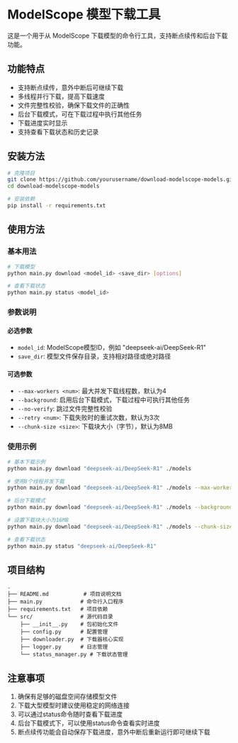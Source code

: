 # ModelScope 模型下载工具

这是一个用于从 ModelScope 下载模型的命令行工具，支持断点续传和后台下载功能。

## 功能特点

- 支持断点续传，意外中断后可继续下载
- 多线程并行下载，提高下载速度
- 文件完整性校验，确保下载文件的正确性
- 后台下载模式，可在下载过程中执行其他任务
- 下载进度实时显示
- 支持查看下载状态和历史记录

## 安装方法

```bash
# 克隆项目
git clone https://github.com/yourusername/download-modelscope-models.git
cd download-modelscope-models

# 安装依赖
pip install -r requirements.txt
```

## 使用方法

### 基本用法

```bash
# 下载模型
python main.py download <model_id> <save_dir> [options]

# 查看下载状态
python main.py status <model_id>
```

### 参数说明

#### 必选参数

- `model_id`: ModelScope模型ID，例如 "deepseek-ai/DeepSeek-R1"
- `save_dir`: 模型文件保存目录，支持相对路径或绝对路径

#### 可选参数

- `--max-workers <num>`: 最大并发下载线程数，默认为4
- `--background`: 启用后台下载模式，下载过程中可执行其他任务
- `--no-verify`: 跳过文件完整性校验
- `--retry <num>`: 下载失败时的重试次数，默认为3次
- `--chunk-size <size>`: 下载块大小（字节），默认为8MB

### 使用示例

```bash
# 基本下载示例
python main.py download "deepseek-ai/DeepSeek-R1" ./models

# 使用8个线程并发下载
python main.py download "deepseek-ai/DeepSeek-R1" ./models --max-workers 8

# 后台下载模式
python main.py download "deepseek-ai/DeepSeek-R1" ./models --background

# 设置下载块大小为16MB
python main.py download "deepseek-ai/DeepSeek-R1" ./models --chunk-size 16777216

# 查看下载状态
python main.py status "deepseek-ai/DeepSeek-R1"
```

## 项目结构

```
.
├── README.md           # 项目说明文档
├── main.py            # 命令行入口程序
├── requirements.txt   # 项目依赖
└── src/               # 源代码目录
    ├── __init__.py    # 包初始化文件
    ├── config.py      # 配置管理
    ├── downloader.py  # 下载器核心实现
    ├── logger.py      # 日志管理
    └── status_manager.py # 下载状态管理
```

## 注意事项

1. 确保有足够的磁盘空间存储模型文件
2. 下载大型模型时建议使用稳定的网络连接
3. 可以通过status命令随时查看下载进度
4. 后台下载模式下，可以使用status命令查看实时进度
5. 断点续传功能会自动保存下载进度，意外中断后重新运行即可继续下载